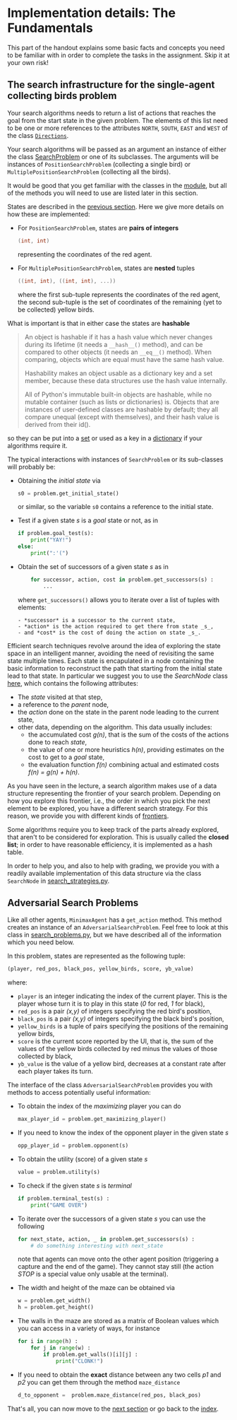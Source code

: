 # Implementation details: The Fundamentals

This part of the handout explains some basic facts and concepts you need to be
familiar with in order to complete the tasks in the assignment. Skip it at your
own risk!

## The search infrastructure for the single-agent collecting birds problem

Your search algorithms needs to return a list of actions that reaches
the goal from the start state in the given problem. The elements of this list
need to be one or more references to the attributes `NORTH`, `SOUTH`, `EAST`
and `WEST` of the class [`Directions`](../actions.py).

Your search algorithms will be passed as an argument an instance of either the
class [SearchProblem](../search_problems.py) or one of its subclasses. The
arguments will be instances of `PositionSearchProblem` (collecting a single
bird) or `MultiplePositionSearchProblem` (collecting all the birds).

It would be good that you get familiar with the classes in the
[module](../search_problems.py), but all of the methods you will need to use
are listed later in this section.

States are described in the [previous section](1_getting_started.md). Here we
give more details on how these are implemented:

- For `PositionSearchProblem`, states are **pairs of integers**
    ```c
    (int, int)
    ```
    representing the coordinates of the red agent.

- For `MultiplePositionSearchProblem`, states are **nested** tuples
    ```c
    ((int, int), ((int, int), ...))
    ```
    where the first sub-tuple represents the coordinates of the red agent, the
    second sub-tuple is the set of coordinates of the remaining (yet to be
    collected) yellow birds.

What is important is that in either case the states are **hashable**

> An object is hashable if it has a hash value which never changes during its
> lifetime (it needs a `__hash__()` method), and can be compared to other
> objects (it needs an `__eq__()` method). When comparing, objects which are
> equal must have the same hash value.
>
> Hashability makes an object usable as a dictionary key and a set member,
> because these data structures use the hash value internally.
>
> All of Python's immutable built-in objects are hashable, while no mutable
> container (such as lists or dictionaries) is. Objects that are instances of
> user-defined classes are hashable by default; they all compare unequal
> (except with themselves), and their hash value is derived from their id().

so they can be put into a
[set](https://docs.python.org/3/tutorial/datastructures.html#sets) or used as
a key in a
[dictionary](https://docs.python.org/3/tutorial/datastructures.html#dictionaries)
if your algorithms require it.

The typical interactions with instances of  ```SearchProblem``` or its
sub-classes will probably be:

- Obtaining the *initial state* via

    ```python
    s0 = problem.get_initial_state()
    ```

    or similar, so the variable ```s0``` contains a reference to the initial state.

- Test if a given state _s_ is a *goal* state or not, as in

    ```python
    if problem.goal_test(s):
        print("YAY!")
    else:
        print(":'(")
    ```

- Obtain the set of successors of a given state _s_ as in

    ```python
        for successor, action, cost in problem.get_successors(s) :
            ...
    ```

    where ```get_successors()``` allows you to iterate over a list of tuples with elements:

      - *successor* is a successor to the current state,
      - *action* is the action required to get there from state _s_,
      - and *cost* is the cost of doing the action on state _s_.

Efficient search techniques revolve around the idea of exploring the state
space in an intelligent manner, avoiding the need of revisiting the same state
multiple times. Each state is encapulated in a node containing the basic
information to reconstruct the path that starting from the initial state lead
to that state. In particular we suggest you to use the *SearchNode* class
[here](../search_strategies.py), which contains the following attributes:

- The _state_ visited at that step,
- a reference to the _parent_ node,
- the _action_ done on the state in the parent node leading to the current
  state,
- other data, depending on the algorithm. This data usually includes:
    - the accumulated cost *g(n)*, that is the sum of the costs of the actions
      done to reach _state_,
    - the value of one or more heuristics *h(n)*, providing estimates on the
      cost to get to a *goal* state,
    - the evaluation function *f(n)* combining actual and estimated costs *f(n)
      = g(n) + h(n)*.


As you have seen in the lecture, a search algorithm makes use of a data
structure representing the frontier of your search problem. Depending on how
you explore this frontier, i.e., the order in which you pick the next element
to be explored, you have a different search strategy. For this reason, we
provide you with different kinds of [frontiers](../frontiers.py).

Some algorithms require you to keep track of the parts already explored, that
aren't to be considered for exploration. This is usually called the **closed
list**; in order to have reasonable efficiency, it is implemented as a hash
table.

In order to help you, and also to help with grading, we provide you with a
readily available implementation of this data structure via the class
`SearchNode` in [search_strategies.py](../search_strategies.py).

## Adversarial Search Problems

Like all other agents, `MinimaxAgent` has a `get_action` method. This method
creates an instance of an `AdversarialSearchProblem`. Feel free to look at this
class in [search_problems.py](../search_problems.py), but we have
described all of the information which you need below.

In this problem, states are represented as the following tuple:

```python
(player, red_pos, black_pos, yellow_birds, score, yb_value)
```

where:
- `player` is an integer indicating the index of the current player. This is
   the player whose turn it is to play in this state (_0_ for red, _1_ for
   black),
- `red_pos` is a pair _(x,y)_ of integers specifying the red bird's position,
- `black_pos` is a pair _(x,y)_ of integers specifying the black bird's
  position,
- `yellow_birds` is a tuple of pairs specifying the positions of the remaining
  yellow birds,
- `score` is the current score reported by the UI, that is, the sum of the
  values of the yellow birds collected by red minus the values of those
  collected by black,
- `yb_value` is the value of a yellow bird, decreases at a constant rate after
  each player takes its turn.

The interface of the class `AdversarialSearchProblem` provides you with methods
to access potentially useful information:

- To obtain the index of the *maximizing* player you can do

    ```python
    max_player_id = problem.get_maximizing_player()
    ```

- If you need to know the index of the opponent player in the given state _s_

    ```Python
    opp_player_id = problem.opponent(s)
    ```

- To obtain the utility (score) of a given state _s_

    ```python
    value = problem.utility(s)
    ```

- To check if the given state _s_ is *terminal*

    ```python
    if problem.terminal_test(s) :
        print("GAME OVER")
    ```

- To iterate over the successors of a given state _s_ you can use the following

    ```python
    for next_state, action, _ in problem.get_successors(s) :
        # do something interesting with next_state
    ```

    note that agents can move onto the other agent position (triggering a
    capture and the end of the game). They cannot stay still (the action _STOP_
    is a special value only usable at the terminal).

- The width and height of the maze can be obtained via

    ```python
    w = problem.get_width()
    h = problem.get_height()
    ```

- The walls in the maze are stored as a matrix of Boolean values which you can access in
  a variety of ways, for instance

    ```python
    for i in range(h) :
        for j in range(w) :
            if problem.get_walls()[i][j] :
                print("CLONK!")
    ```

- If you need to obtain the **exact** distance between any two cells _p1_ and
  _p2_ you can get them through the method `maze_distance`

    ```python
    d_to_opponent =  problem.maze_distance(red_pos, black_pos)
    ```

That's all, you can now move to the [next section](3_breadth_first_search.md)
or go back to the [index](README.md).
